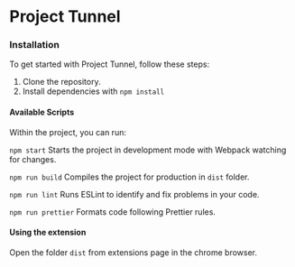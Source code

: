 # Project Tunnel

### Installation

To get started with Project Tunnel, follow these steps:

1. Clone the repository.
2. Install dependencies with `npm install`

#### Available Scripts

Within the project, you can run:

`npm start` Starts the project in development mode with Webpack watching for changes.

`npm run build` Compiles the project for production in `dist` folder.

`npm run lint` Runs ESLint to identify and fix problems in your code.

`npm run prettier` Formats code following Prettier rules.

#### Using the extension

Open the folder `dist` from extensions page in the chrome browser.
